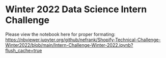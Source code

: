 # Winter 2022 Data Science Intern Challenge

Please view the notebook here for proper formating: https://nbviewer.jupyter.org/github/nefrank/Shopify-Technical-Challenge-Winter2022/blob/main/Intern-Challenge-Winter-2022.ipynb?flush_cache=true
